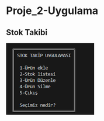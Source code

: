# Proje_2-Uygulama

## Stok Takibi

![Stok Takip](https://github.com/ebru-shm/Proje_2-Uygulama/blob/main/resimler_/Stok%20Takip.PNG)





